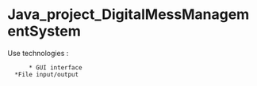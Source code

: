 # Java_project_DigitalMessManagementSystem

 Use technologies : 
 
          * GUI interface
	  *File input/output
